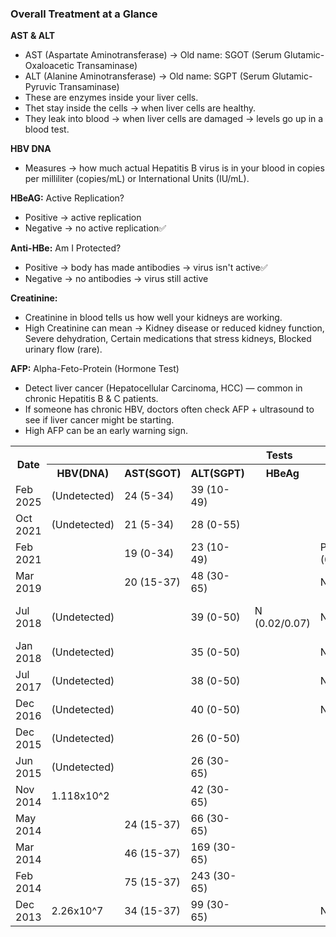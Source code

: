 ### **Overall Treatment at a Glance**

**AST & ALT**
- AST (Aspartate Aminotransferase) → Old name: SGOT (Serum Glutamic-Oxaloacetic Transaminase)
- ALT (Alanine Aminotransferase) → Old name: SGPT (Serum Glutamic-Pyruvic Transaminase)
- These are enzymes inside your liver cells.
- Thet stay inside the cells → when liver cells are healthy.
- They leak into blood → when liver cells are damaged → levels go up in a blood test.

**HBV DNA**
- Measures → how much actual Hepatitis B virus is in your blood  in copies per milliliter (copies/mL) or International Units (IU/mL).

**HBeAG:** Active Replication?
- Positive → active replication
- Negative → no active replication✅

**Anti-HBe:** Am I Protected?
- Positive → body has made antibodies → virus isn't active✅
- Negative → no antibodies → virus still active

**Creatinine:**
- Creatinine in blood tells us how well your kidneys are working.
- High Creatinine can mean → Kidney disease or reduced kidney function, Severe dehydration, Certain medications that stress kidneys, Blocked urinary flow (rare).

**AFP:** Alpha-Feto-Protein (Hormone Test)
- Detect liver cancer (Hepatocellular Carcinoma, HCC) — common in chronic Hepatitis B & C patients.
- If someone has chronic HBV, doctors often check AFP + ultrasound to see if liver cancer might be starting.
- High AFP can be an early warning sign.

<table style="width:100%;">
    <tr>
        <th rowspan="2">Date</th>
        <th colspan="7">Tests</th>
        <th rowspan="2">Medication</th>
    </tr>
    <tr>
        <th>HBV(DNA)</th>
        <th>AST(SGOT)</th>
        <th>ALT(SGPT)</th>
        <th>HBeAg</th>
        <th>Anti-HBe</th>
        <th>Creatinine</th>
        <th>AFP</th>
    </tr>
    <tr>
        <td>Feb 2025</td><td>(Undetected)</td><td>24 (5-34)</td><td>39 (10-49)</td><td></td><td></td><td></td><td>~1.3/13.6</td><td></td>
    </tr>
    <tr>
        <td>Oct 2021</td><td>(Undetected)</td><td>21 (5-34)</td><td>28 (0-55)</td><td></td><td></td><td></td><td></td><td></td>
    </tr>
    <tr>
        <td>Feb 2021</td><td></td><td>19 (0-34)</td><td>23 (10-49)</td><td></td><td>P (0.002/0.641)</td><td></td><td></td><td></td>
    </tr>
    <tr>
        <td>Mar 2019</td><td></td><td>20 (15-37)</td><td>48 (30-65)</td><td></td><td>N (2.35/0.86)</td><td></td><td></td><td>No Med</td>
    </tr>
    <tr>
        <td>Jul 2018</td><td>(Undetected)</td><td></td><td>39 (0-50)</td><td>N (0.02/0.07)</td><td>N (4.28/0.78)</td><td></td><td></td><td>Teviral 0.5<br>(till dec-18)</td>
    </tr>
    <tr>
        <td>Jan 2018</td><td>(Undetected)</td><td></td><td>35 (0-50)</td><td></td><td>N (2.50/0.70)</td><td></td><td></td><td>Teviral 0.5</td>
    </tr>
    <tr>
        <td>Jul 2017</td><td>(Undetected)</td><td></td><td>38 (0-50)</td><td></td><td>N (3.63/0.78)</td><td></td><td></td><td>Teviral 0.5</td>
    </tr>
    <tr>
        <td>Dec 2016</td><td>(Undetected)</td><td></td><td>40 (0-50)</td><td></td><td>N (2.14/0.70)</td><td></td><td></td><td>Teviral 0.5</td>
    </tr>
    <tr>
        <td>Dec 2015</td><td>(Undetected)</td><td></td><td>26 (0-50)</td><td></td><td></td><td></td><td></td><td>Teviral 0.5</td>
    </tr>
    <tr>
        <td>Jun 2015</td><td>(Undetected)</td><td></td><td>26 (30-65)</td><td></td><td></td><td></td><td></td><td>Teviral 0.5</td>
    </tr>
    <tr>
        <td>Nov 2014</td><td>1.118x10^2</td><td></td><td>42 (30-65)</td><td></td><td></td><td>1.0 (0.6-13)</td><td></td><td>Teviral 0.5</td>
    </tr>
    <tr>
        <td>May 2014</td><td></td><td>24 (15-37)</td><td>66 (30-65)</td><td></td><td></td><td></td><td></td><td>Teviral 0.5</td>
    </tr>
    <tr>
        <td>Mar 2014</td><td></td><td>46 (15-37)</td><td>169 (30-65)</td><td></td><td></td><td></td><td></td><td>Teviral 0.5</td>
    </tr>
    <tr>
        <td>Feb 2014</td><td></td><td>75 (15-37)</td><td>243 (30-65)</td><td></td><td></td><td></td><td></td><td>Teviral 1.0</td>
    </tr>
    <tr>
        <td>Dec 2013</td><td>2.26x10^7<td>34 (15-37)</td><td>99 (30-65)</td><td></td><td>N (~2.4/0.9)</td><td></td><td></td><td>Teviral 1.0</td>
    </tr>
</table>